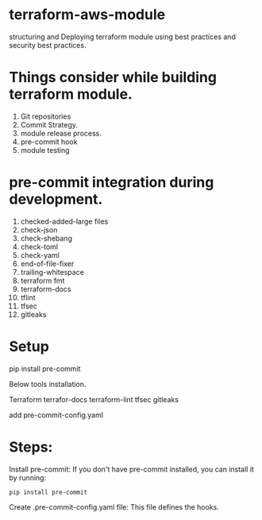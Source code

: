 # terraform-aws-module
structuring and Deploying terraform module using best practices and security best practices.

# Things consider while building terraform module.

1. Git repositories
2. Commit Strategy.
3. module release process.
4. pre-commit hook
5. module testing

# pre-commit integration during development.

1. checked-added-large files
2. check-json
3. check-shebang
4. check-toml
5. check-yaml
6. end-of-file-fixer
7. trailing-whitespace
8. terraform fmt
9. terraform-docs
10. tflint
11. tfsec
12. gitleaks


# Setup

pip install pre-commit

Below tools installation.

Terraform
terrafor-docs
terraform-lint
tfsec
gitleaks

add pre-commit-config.yaml

# Steps:

Install pre-commit: If you don't have pre-commit installed, you can install it by running:

```
pip install pre-commit
```

Create .pre-commit-config.yaml file: This file defines the hooks.
